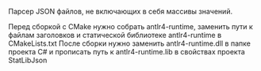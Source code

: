 Парсер JSON файлов, не включающих в себя массивы значений.

Перед сборкой с CMake нужно собрать antlr4-runtime, заменить пути к файлам заголовков и статической библиотеке antlr4-runtime в CMakeLists.txt
После сборки нужно заменить antlr4-runtime.dll в папке проекта C# и прописать путь к antlr4-runtime.lib в свойствах проекта StatLibJson
